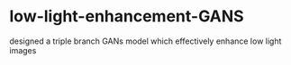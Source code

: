# low-light-enhancement-GANS
designed a triple branch GANs model which effectively enhance low light images
